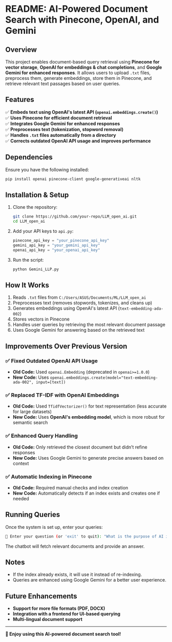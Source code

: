 # README: AI-Powered Document Search with Pinecone, OpenAI, and Gemini

## Overview
This project enables document-based query retrieval using **Pinecone for vector storage**, **OpenAI for embeddings & chat completions**, and **Google Gemini for enhanced responses**. It allows users to upload `.txt` files, preprocess them, generate embeddings, store them in Pinecone, and retrieve relevant text passages based on user queries.

## Features
✅ **Embeds text using OpenAI's latest API (`openai.embeddings.create()`)**  
✅ **Uses Pinecone for efficient document retrieval**  
✅ **Integrates Google Gemini for enhanced responses**  
✅ **Preprocesses text (tokenization, stopword removal)**  
✅ **Handles `.txt` files automatically from a directory**  
✅ **Corrects outdated OpenAI API usage and improves performance**  

## Dependencies
Ensure you have the following installed:
```sh
pip install openai pinecone-client google-generativeai nltk
```

## Installation & Setup
1. Clone the repository:
   ```sh
   git clone https://github.com/your-repo/LLM_open_ai.git
   cd LLM_open_ai
   ```
2. Add your API keys to `api.py`:
   ```python
   pinecone_api_key = "your_pinecone_api_key"
   gemini_api_key = "your_gemini_api_key"
   openai_api_key = "your_openai_api_key"
   ```
3. Run the script:
   ```sh
   python Gemini_LLP.py
   ```

## How It Works
1. Reads `.txt` files from `C:/Users/ASUS/Documents/ML/LLM_open_ai`
2. Preprocesses text (removes stopwords, tokenizes, and cleans up)
3. Generates embeddings using OpenAI's latest API (`text-embedding-ada-002`)
4. Stores vectors in Pinecone
5. Handles user queries by retrieving the most relevant document passage
6. Uses Google Gemini for answering based on the retrieved text

## Improvements Over Previous Version
### ✅ Fixed Outdated OpenAI API Usage
- **Old Code:** Used `openai.Embedding` (deprecated in `openai>=1.0.0`)
- **New Code:** Uses `openai.embeddings.create(model="text-embedding-ada-002", input=[text])`

### ✅ Replaced TF-IDF with OpenAI Embeddings
- **Old Code:** Used `TfidfVectorizer()` for text representation (less accurate for large datasets)
- **New Code:** Uses **OpenAI's embedding model**, which is more robust for semantic search

### ✅ Enhanced Query Handling
- **Old Code:** Only retrieved the closest document but didn’t refine responses
- **New Code:** Uses Google Gemini to generate precise answers based on context

### ✅ Automatic Indexing in Pinecone
- **Old Code:** Required manual checks and index creation
- **New Code:** Automatically detects if an index exists and creates one if needed

## Running Queries
Once the system is set up, enter your queries:
```sh
💬 Enter your question (or 'exit' to quit): "What is the purpose of AI in healthcare?"
```
The chatbot will fetch relevant documents and provide an answer.

## Notes
- If the index already exists, it will use it instead of re-indexing.
- Queries are enhanced using Google Gemini for a better user experience.

## Future Enhancements
- **Support for more file formats (PDF, DOCX)**
- **Integration with a frontend for UI-based querying**
- **Multi-lingual document support**

---
**🚀 Enjoy using this AI-powered document search tool!**

